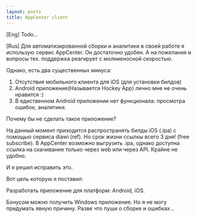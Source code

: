 ```yaml
---
layout: posts
title: AppCenter client
---
```


[Eng]
Todo...


[Rus]
Для автоматизированной сборки и аналитики в своей работе я использую сервис AppCenter.
Он достаточно удобен. А на пожелания и вопросы тех. поддержка реагирует с молниеносной скоростью.

Однако, есть два существенных минуса:
1) Отсутствия мобильного клиента для iOS (для установки билдов)
2) Android приложение(Называется Hockey App) лично мне не очень нравится :) 
3) В едиственном Android приложении нет функционала: просмотра ошибок, аналитики.

Почему бы не сделать такое приложение?

На данный момент приходится распространять билды iOS (.ipa) с помощью сервиса diawi (ref). Но срок жизни ссылкы всего 3 дня! (free subscribe).
В AppCenter возможно выгрузить .ipa, однако доступна ссылка на скачивание только через web или через API. Крайне не удобно.

И я решил исправить это.

Вот цель которую я поставил:

Разработать приложение для платформ: Android, iOS.

Бонусом можно получить Windows приложение. Но я не могу придумать явную причину. Разве что пуши о сборке и ошибках...
